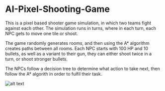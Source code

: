 # AI-Pixel-Shooting-Game

This is a pixel based shooter game simulation, in which two teams fight against each other.
The simulation runs in turns, where in each turn, each NPC gets to move one tile or shoot.

The game randomly generates rooms, and then using the A* algorithm creates paths between all rooms.
Each NPC starts with 100 HP and 10 bullets, as well as a variant to their gun, they can either shoot twice in a turn, or shoot stronger bullets.

The NPCs follow a decision tree to determine what action to take next, then follow the A* algorith in order to fulfil their task.

![alt text](https://ibb.co/t3Wb2fy)
